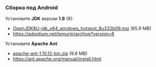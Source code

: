 ### Сборка под **Android**

Установите **JDK** версии **1.8** (8):

- [OpenJDK8U-jdk_x64_windows_hotspot_8u332b09.msi](https://github.com/adoptium/temurin8-binaries/releases/download/jdk8u332-b09/OpenJDK8U-jdk_x64_windows_hotspot_8u332b09.msi) (85.9 MB)
- https://adoptium.net/temurin/archive?version=8

Установите **Apache Ant**:

- [apache-ant-1.10.12-bin.zip](https://dlcdn.apache.org//ant/binaries/apache-ant-1.10.12-bin.zip) (9.8 MB)
- https://ant.apache.org/manual/install.html
